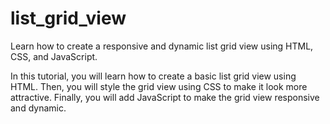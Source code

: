 # list_grid_view
Learn how to create a responsive and dynamic list grid view using HTML, CSS, and JavaScript.

In this tutorial, you will learn how to create a basic list grid view using HTML. Then, you will style the grid view using CSS to make it look more attractive. Finally, you will add JavaScript to make the grid view responsive and dynamic.
